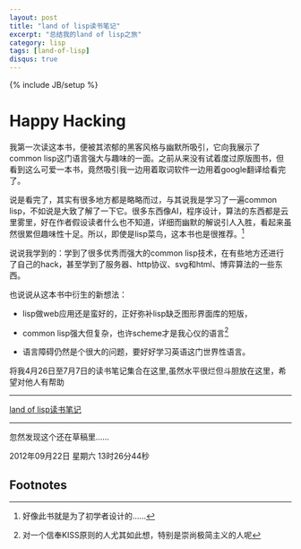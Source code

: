 ```yaml
---
layout: post
title: "land of lisp读书笔记"
excerpt: "总结我的land of lisp之旅"
category: lisp
tags: [land-of-lisp]
disqus: true
---
```

{% include JB/setup %}

# Happy Hacking

我第一次读这本书，便被其浓郁的黑客风格与幽默所吸引，它向我展示了common lisp这门语言强大与趣味的一面。之前从来没有试着度过原版图书，但看到这么可爱一本书，竟然吸引我一边用着取词软件一边用着google翻译给看完了。

说是看完了，其实有很多地方都是略略而过，与其说我是学习了一遍common lisp，不如说是大致了解了一下它。很多东西像AI，程序设计，算法的东西都是云里雾里，好在作者假设读者什么也不知道，详细而幽默的解说引人入胜，看起来虽然很累但趣味性十足。所以，即使是lisp菜鸟，这本书也是很推荐。[^1]

说说我学到的：学到了很多优秀而强大的common lisp技术，在有些地方还进行了自己的hack，甚至学到了服务器、http协议、svg和html、博弈算法的一些东西。

也说说从这本书中衍生的新想法：

- lisp做web应用还是蛮好的，正好弥补lisp缺乏图形界面库的短版，

- common lisp强大但复杂，也许scheme才是我心仪的语言[^2]

- 语言障碍仍然是个很大的问题，要好好学习英语这门世界性语言。

将我4月26日至7月7日的读书笔记集合在这里,虽然水平很烂但斗胆放在这里，希望对他人有帮助

---

[land of lisp读书笔记](http://reverland.org/tags.html#land-of-lisp-ref)

---

忽然发现这个还在草稿里……

2012年09月22日 星期六 13时26分44秒

## Footnotes

[^1]: 好像此书就是为了初学者设计的……
[^2]: 对一个信奉KISS原则的人尤其如此想，特别是崇尚极简主义的人呢
